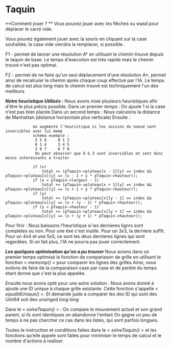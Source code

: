 # Taquin

**Comment jouer ? **
  Vous pouvez jouer avec les flèches ou wasd pour déplacer le carré vide.

  Vous pouvez également jouer avec la souris en cliquant sur la case souhaitée, la case vide viendra la remplacer, si possible.

  F1 - permet de lancer une résolution A* en utilisant le chemin trouvé depuis le taquin de base.
       Le temps d'execution est très rapide mais le chemin trouvé n'est pas optimal.

  F2 - permet de ne faire qu'un seul déplacement d'une résolution A*, permet ainsi de recalculer le chemin 
       après chaque coup effectué par l'IA. 
       Le temps de calcul est plus long mais le chemin trouvé est techniquement l'un des meilleurs


_**Notre heuristique Utilisée :**_
  Nous avons mixé plusieurs heuristiques afin d'être le plus précis possible.
  Dans un premier temps : 
      On ajoute 1 si la case n'est pas bien placée
  Dans un second temps :
      Nous calculons la distance de Manhattan (distance horizontale plus verticale)
  Ensuite :
     
				on augmente l'heuristique si les voisins du noeud sont inversibles avec lui meme 
				schema exemple : 
				 2 5 8     0 1 2
				 6 1 4     3 4 5
				 3 0 7     6 7 8
				 On peut observer que 6 & 3 sont inversibles et sont donc moins interessants a traiter

				if (x)
					total += (pTaquin->plateau[x - 1][y] == index && pTaquin->plateau[x][y] == (x - 1 + y * pTaquin->hauteur));
				if (x < pTaquin->largeur - 1)
					total += (pTaquin->plateau[x + 1][y] == index && pTaquin->plateau[x][y] == (x + 1 + y * pTaquin->hauteur));
				if (y)
					total += (pTaquin->plateau[x][y - 1] == index && pTaquin->plateau[x][y] == (x + (y - 1) * pTaquin->hauteur));
				if (y < pTaquin->hauteur - 1)
					total += (pTaquin->plateau[x][y + 1] == index && pTaquin->plateau[x][y] == (x + (y + 1) * pTaquin->hauteur));
          
  Pour finir :
      Nous baissons l'heuristique si les dernieres lignrs sont completes ou non.
      Pour une éxé c'est inutile.
      Pour un 3x3, la derniere suffit.
      Pour un 4x4 et une 5x5, ce sont les deux dernieres lignes qui sont regardées.
      Si on fait plus, l'IA ne pourra pas jouer correctement.


_**Les quelques optimisation qu'on a pu trouver**_
  Nous avions dans un premier temps optimisé la fonction de compariason de grille 
  en utilisant le fonction < *memcmp()* > pour comparer les lignes des grilles
  Ainsi, nous evitons de faire de la comparaison case par case et de perdre du temps étant donné que c'est la plus appelée.
  
  Ensuite nous avons opté pour une autre solution :
  Nous avons donné à ajouté une ID unique à chaque grille existante.
  Cette fonction s'appelle < *equalIdUnique()* >.
  Et demande juste a comparer les des ID qui sont des Uint64 soit des *unsinged long long*
  
  Dans le < *solveTaquin()* > :
    On compare le mouvement actuel et son grand parent, si ils sont identiques on abandonne l'enfant
		On gagne un peu de temps à ne pas chercher ce cas dans les listes, qui sont parfois longues. 
  
  Toutes le instruction et conditions faites dans le < *solveTaquin()* > et les fonctions qu'elle appele 
  sont faites pour minimiser le temps de calcul et le nombre d'actions à realiser.
    
  
  
  
